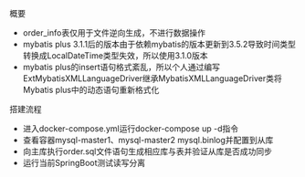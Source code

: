概要
- order_info表仅用于文件逆向生成，不进行数据操作
- mybatis plus 3.1.1后的版本由于依赖mybatis的版本更新到3.5.2导致时间类型转换成LocalDateTime类型失效，所以使用3.1.0版本
- mybatis plus的insert语句格式紊乱，所以个人通过编写ExtMybatisXMLLanguageDriver继承MybatisXMLLanguageDriver类将Mybatis plus中的动态语句重新格式化

搭建流程
- 进入docker-compose.yml运行docker-compose up -d指令
- 查看容器mysql-master1、mysql-master2 mysql.binlog并配置到从库
- 向主库执行order.sql文件语句生成相应库与表并验证从库是否成功同步
- 运行当前SpringBoot测试读写分离